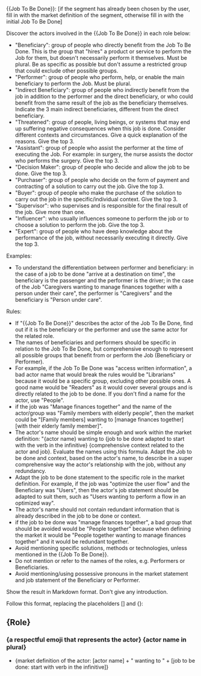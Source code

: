 {{Job To Be Done}}: [if the segment has already been chosen by the user, fill in with the market definition of the segment, otherwise fill in with the initial Job To Be Done]

Discover the actors involved in the {{Job To Be Done}} in each role below:

- "Beneficiary": group of people who directly benefit from the Job To Be Done. This is the group that "hires" a product or service to perform the Job for them, but doesn't necessarily perform it themselves. Must be plural. Be as specific as possible but don't assume a restricted group that could exclude other possible groups.
- "Performer": group of people who perform, help, or enable the main beneficiary to perform the Job. Must be plural.
- "Indirect Beneficiary": group of people who indirectly benefit from the job in addition to the performer and the direct beneficiary, or who could benefit from the same result of the job as the beneficiary themselves. Indicate the 3 main indirect beneficiaries, different from the direct beneficiary.
- "Threatened": group of people, living beings, or systems that may end up suffering negative consequences when this job is done. Consider different contexts and circumstances. Give a quick explanation of the reasons. Give the top 3.
- "Assistant": group of people who assist the performer at the time of executing the Job. For example: in surgery, the nurse assists the doctor who performs the surgery. Give the top 3.
- "Decision Maker": group of people who decide and allow the job to be done. Give the top 3.
- "Purchaser": group of people who decide on the form of payment and contracting of a solution to carry out the job. Give the top 3.
- "Buyer": group of people who make the purchase of the solution to carry out the job in the specific/individual context. Give the top 3.
- "Supervisor": who supervises and is responsible for the final result of the job. Give more than one.
- "Influencer": who usually influences someone to perform the job or to choose a solution to perform the job. Give the top 3.
- "Expert": group of people who have deep knowledge about the performance of the job, without necessarily executing it directly. Give the top 3.

Examples:
- To understand the differentiation between performer and beneficiary: in the case of a job to be done "arrive at a destination on time", the beneficiary is the passenger and the performer is the driver; in the case of the Job "Caregivers wanting to manage finances together with a person under their care", the performer is "Caregivers" and the beneficiary is "Person under care".

Rules:

- If "{{Job To Be Done}}" describes the actor of the Job To Be Done, find out if it is the beneficiary or the performer and use the same actor for the related role.
- The names of beneficiaries and performers should be specific in relation to the Job To Be Done, but comprehensive enough to represent all possible groups that benefit from or perform the Job (Beneficiary or Performer).
- For example, if the Job To Be Done was "access written information", a bad actor name that would break the rules would be "Librarians" because it would be a specific group, excluding other possible ones. A good name would be "Readers" as it would cover several groups and is directly related to the job to be done. If you don't find a name for the actor, use "People".
- if the job was "Manage finances together" and the name of the actor/group was "Family members with elderly people", then the market could be "[Family members] wanting to [manage finances together] [with their elderly family member]".
- The actor's name should be simple enough and work within the market definition: "{actor name} wanting to {job to be done adapted to start with the verb in the infinitive} {comprehensive context related to the actor and job}. Evaluate the names using this formula. Adapt the Job to be done and context, based on the actor's name, to describe in a super comprehensive way the actor's relationship with the job, without any redundancy.
- Adapt the job to be done statement to the specific role in the market definition. For example, if the job was "optimize the user flow" and the Beneficiary was "Users", then the actor's job statement should be adapted to suit them, such as "Users wanting to perform a flow in an optimized way".
- The actor's name should not contain redundant information that is already described in the job to be done or context.
- if the job to be done was "manage finances together", a bad group that should be avoided would be "People together" because when defining the market it would be "People together wanting to manage finances together" and it would be redundant together.
- Avoid mentioning specific solutions, methods or technologies, unless mentioned in the {{Job To Be Done}}.
- Do not mention or refer to the names of the roles, e.g. Performers or Beneficiaries.
- Avoid mentioning/using possessive pronouns in the market statement and job statement of the Beneficiary or Performer.

Show the result in Markdown format. Don't give any introduction.

Follow this format, replacing the placeholders [] and {}:

## {Role}
### {a respectful emoji that represents the actor} {actor name in plural}
- {market definition of the actor: [actor name] + " wanting to " + [job to be done: start with verb in the infinitive]}
